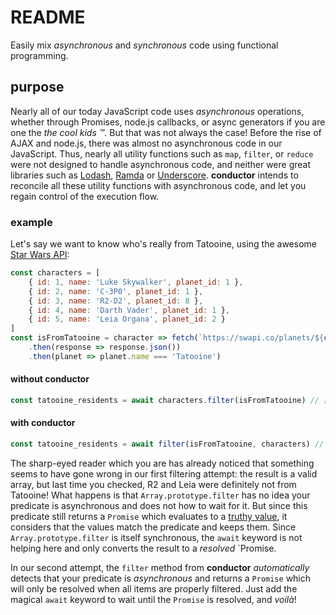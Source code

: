 # README

Easily mix _asynchronous_ and _synchronous_ code using functional programming.

## purpose

Nearly all of our today JavaScript code uses _asynchronous_ operations, whether through Promises, node.js callbacks, or async generators if you are one the _the cool kids ™_. But that was not always the case! Before the rise of AJAX and node.js, there was almost no asynchronous code in our JavaScript. Thus, nearly all utility functions such as `map`, `filter`, or `reduce` were not designed to handle asynchronous code, and neither were great libraries such as [Lodash](https://lodash.com/), [Ramda](https://github.com/WaldoJeffers/conductor-book/tree/fac7056dd96e5ba2952b3e9f3e01db591e39cd87/ramdajs.com) or [Underscore](http://underscorejs.org/). **conductor** intends to reconcile all these utility functions with asynchronous code, and let you regain control of the execution flow.

### example

Let's say we want to know who's really from Tatooine, using the awesome [Star Wars API](https://swapi.co/):

```javascript
const characters = [
    { id: 1, name: 'Luke Skywalker', planet_id: 1 },
    { id: 2, name: 'C-3P0', planet_id: 1 },
    { id: 3, name: 'R2-D2', planet_id: 8 },
    { id: 4, name: 'Darth Vader', planet_id: 1 },
    { id: 5, name: 'Leia Organa', planet_id: 2 }
]
const isFromTatooine = character => fetch(`https://swapi.co/planets/${character.planet_id}`)
    .then(response => response.json())
    .then(planet => planet.name === 'Tatooine')
```

#### without conductor

```javascript
const tatooine_residents = await characters.filter(isFromTatooine) // [Luke, C-3PO, R2-D2, Darth Vader, Leia]... wait what???
```

#### with conductor

```javascript
const tatooine_residents = await filter(isFromTatooine, characters) // [Luke, C-3PO, Darth Vader]
```

The sharp-eyed reader which you are has already noticed that something seems to have gone wrong in our first filtering attempt: the result is a valid array, but last time you checked, R2 and Leia were definitely not from Tatooine! What happens is that `Array.prototype.filter` has no idea your predicate is asynchronous and does not how to wait for it. But since this predicate still returns a `Promise` which evaluates to a [truthy value](https://developer.mozilla.org/en-US/docs/Glossary/Truthy), it considers that the values match the predicate and keeps them. Since `Array.prototype.filter` is itself synchronous, the `await` keyword is not helping here and only converts the result to a _resolved_ \`Promise.

In our second attempt, the `filter` method from **conductor** _automatically_ detects that your predicate is _asynchronous_ and returns a `Promise` which will only be resolved when all items are properly filtered. Just add the magical `await` keyword to wait until the `Promise` is resolved, and _voilà_!

